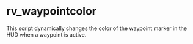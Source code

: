 # rv_waypointcolor
This script dynamically changes the color of the waypoint marker in the HUD when a waypoint is active.
